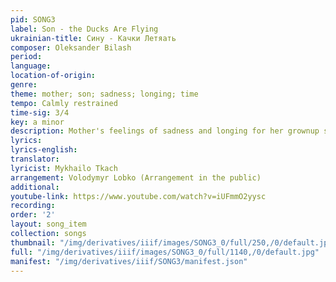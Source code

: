 ```yaml
---
pid: SONG3
label: Son - the Ducks Are Flying
ukrainian-title: Сину - Качки Летяать
composer: Oleksander Bilash
period:
language:
location-of-origin:
genre:
theme: mother; son; sadness; longing; time
tempo: Calmly restrained
time-sig: 3/4
key: a minor
description: Mother's feelings of sadness and longing for her grownup son
lyrics:
lyrics-english:
translator:
lyricist: Mykhailo Tkach
arrangement: Volodymyr Lobko (Arrangement in the public)
additional:
youtube-link: https://www.youtube.com/watch?v=iUFmmO2yysc
recording:
order: '2'
layout: song_item
collection: songs
thumbnail: "/img/derivatives/iiif/images/SONG3_0/full/250,/0/default.jpg"
full: "/img/derivatives/iiif/images/SONG3_0/full/1140,/0/default.jpg"
manifest: "/img/derivatives/iiif/SONG3/manifest.json"
---
```

